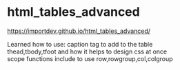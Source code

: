 # html_tables_advanced

https://importdev.github.io/html_tables_advanced/


Learned how to use:
caption tag to add to the table <br>
thead,tbody,tfoot and how it helps to design css at once <br>
scope functions include to use row,rowgroup,col,colgroup
